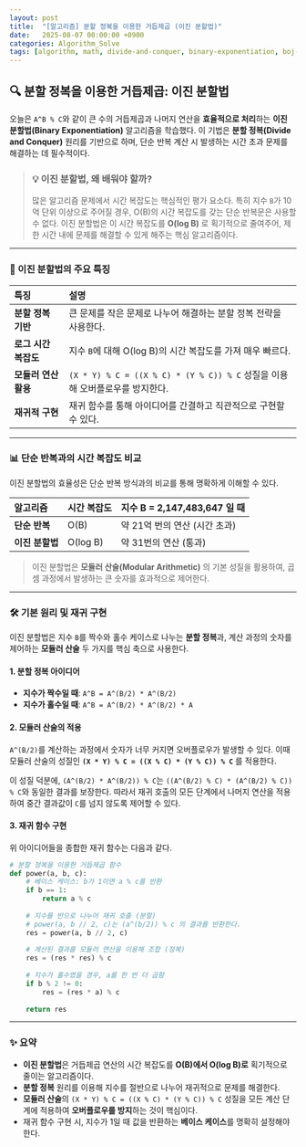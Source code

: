 ```yaml
---
layout: post
title:  "[알고리즘] 분할 정복을 이용한 거듭제곱 (이진 분할법)"
date:   2025-08-07 00:00:00 +0900
categories: Algorithm_Solve
tags: [algorithm, math, divide-and-conquer, binary-exponentiation, boj-1629]
---
```


## 🔍 분할 정복을 이용한 거듭제곱: 이진 분할법

오늘은 `A^B % C`와 같이 큰 수의 거듭제곱과 나머지 연산을 **효율적으로 처리**하는 **이진 분할법(Binary Exponentiation)** 알고리즘을 학습했다. 이 기법은 **분할 정복(Divide and Conquer)** 원리를 기반으로 하며, 단순 반복 계산 시 발생하는 시간 초과 문제를 해결하는 데 필수적이다.

> ### 💡 이진 분할법, 왜 배워야 할까?
> 많은 알고리즘 문제에서 시간 복잡도는 핵심적인 평가 요소다. 특히 지수 `B`가 10억 단위 이상으로 주어질 경우, O(B)의 시간 복잡도를 갖는 단순 반복문은 사용할 수 없다. 이진 분할법은 이 시간 복잡도를 **O(log B)** 로 획기적으로 줄여주어, 제한 시간 내에 문제를 해결할 수 있게 해주는 핵심 알고리즘이다.

---

### 🚀 이진 분할법의 주요 특징

| 특징 | 설명 |
| :--- | :--- |
| **분할 정복 기반** | 큰 문제를 작은 문제로 나누어 해결하는 분할 정복 전략을 사용한다. |
| **로그 시간 복잡도** | 지수 `B`에 대해 O(log B)의 시간 복잡도를 가져 매우 빠르다. |
| **모듈러 연산 활용** | `(X * Y) % C = ((X % C) * (Y % C)) % C` 성질을 이용해 오버플로우를 방지한다. |
| **재귀적 구현** | 재귀 함수를 통해 아이디어를 간결하고 직관적으로 구현할 수 있다. |

---

### 📊 단순 반복과의 시간 복잡도 비교

이진 분할법의 효율성은 단순 반복 방식과의 비교를 통해 명확하게 이해할 수 있다.

| **알고리즘** | **시간 복잡도** | **지수 B = 2,147,483,647 일 때** |
| :--- | :--- | :--- |
| **단순 반복** | O(B) | 약 21억 번의 연산 (시간 초과) |
| **이진 분할법** | O(log B) | 약 31번의 연산 (통과) |

> 이진 분할법은 **모듈러 산술(Modular Arithmetic)** 의 기본 성질을 활용하여, 곱셈 과정에서 발생하는 큰 숫자를 효과적으로 제어한다.

---

### 🛠️ 기본 원리 및 재귀 구현

이진 분할법은 지수 `B`를 짝수와 홀수 케이스로 나누는 **분할 정복**과, 계산 과정의 숫자를 제어하는 **모듈러 산술** 두 가지를 핵심 축으로 사용한다.

#### 1. 분할 정복 아이디어
- **지수가 짝수일 때**: `A^B = A^(B/2) * A^(B/2)`
- **지수가 홀수일 때**: `A^B = A^(B/2) * A^(B/2) * A`

#### 2. 모듈러 산술의 적용

`A^(B/2)`를 계산하는 과정에서 숫자가 너무 커지면 오버플로우가 발생할 수 있다. 이때 모듈러 산술의 성질인 **`(X * Y) % C = ((X % C) * (Y % C)) % C`** 를 적용한다. 

이 성질 덕분에, `(A^(B/2) * A^(B/2)) % C`는 `((A^(B/2) % C) * (A^(B/2) % C)) % C`와 동일한 결과를 보장한다. 따라서 재귀 호출의 모든 단계에서 나머지 연산을 적용하여 중간 결과값이 `C`를 넘지 않도록 제어할 수 있다.

#### 3. 재귀 함수 구현
위 아이디어들을 종합한 재귀 함수는 다음과 같다.

```python
# 분할 정복을 이용한 거듭제곱 함수
def power(a, b, c):
    # 베이스 케이스: b가 1이면 a % c를 반환
    if b == 1:
        return a % c
    
    # 지수를 반으로 나누어 재귀 호출 (분할)
    # power(a, b // 2, c)는 (a^(b/2)) % c 의 결과를 반환한다.
    res = power(a, b // 2, c)
    
    # 계산된 결과를 모듈러 연산을 이용해 조합 (정복)
    res = (res * res) % c
    
    # 지수가 홀수였을 경우, a를 한 번 더 곱함
    if b % 2 != 0:
        res = (res * a) % c
        
    return res
```

---

### ✨ 요약

- **이진 분할법**은 거듭제곱 연산의 시간 복잡도를 **O(B)에서 O(log B)로** 획기적으로 줄이는 알고리즘이다.
- **분할 정복** 원리를 이용해 지수를 절반으로 나누어 재귀적으로 문제를 해결한다.
- **모듈러 산술**의 `(X * Y) % C = ((X % C) * (Y % C)) % C` 성질을 모든 계산 단계에 적용하여 **오버플로우를 방지**하는 것이 핵심이다.
- 재귀 함수 구현 시, 지수가 1일 때 값을 반환하는 **베이스 케이스**를 명확히 설정해야 한다.
